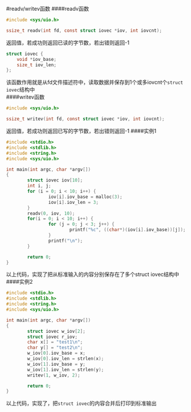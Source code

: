 #readv/writev函数
####readv函数
```c
#include <sys/uio.h>

ssize_t readv(int fd, const struct iovec *iov, int iovcnt);
```
返回值，若成功则返回已读的字节数，若出错则返回-1       
```c
struct iovec {
	void *iov_base;
	size_t iov_len;	
};
```
该函数作用就是从fd文件描述符中，读取数据并保存到1个或多iovcnt个`struct iovec`结构中         
####writev函数
```c
#include <sys/uio.h>

ssize_t writev(int fd, const struct iovec *iov, int iovcnt);
```
返回值，若成功则返回已写的字节数，若出错则返回-1
####实例1
```c
#include <stdio.h>
#include <stdlib.h>
#include <string.h>
#include <sys/uio.h>

int main(int argc, char *argv[])
{
		struct iovec iov[10];
		int i, j;
		for (i = 0; i < 10; i++) {
				iov[i].iov_base = malloc(3);
				iov[i].iov_len = 3;
		}
		readv(0, iov, 10);
		for(i = 0; i < 10; i++) {
				for (j = 0; j < 3; j++) {
						printf("%c", ((char*)(iov[i].iov_base))[j]);
				}
				printf("\n");
		}

		return 0;
}
```
以上代码，实现了把从标准输入的内容分别保存在了多个struct iovec结构中             
####实例2
```c
#include <stdio.h>
#include <stdlib.h>
#include <string.h>
#include <sys/uio.h>

int main(int argc, char *argv[])
{
		struct iovec w_iov[2];
		struct iovec r_iov;
		char x[] = "test1\n";
		char y[] = "test2\n";
		w_iov[0].iov_base = x;
		w_iov[0].iov_len = strlen(x);
		w_iov[1].iov_base = y;
		w_iov[1].iov_len = strlen(y);
		writev(1, w_iov, 2);

		return 0;
}
```
以上代码，实现了，把`struct iovec`的内容合并后打印到标准输出